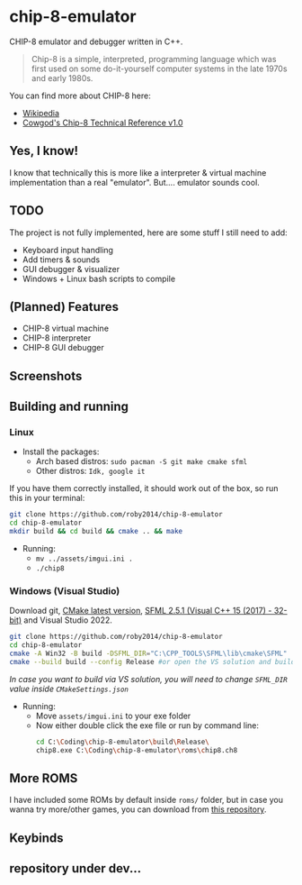# chip-8-emulator

CHIP-8 emulator and debugger written in C++.

> Chip-8 is a simple, interpreted, programming language which was first used on some do-it-yourself computer systems in the late 1970s and early 1980s.

You can find more about CHIP-8 here:

- [Wikipedia](https://en.wikipedia.org/wiki/CHIP-8)
- [Cowgod's Chip-8 Technical Reference v1.0](http://devernay.free.fr/hacks/chip8/C8TECH10.HTM#00E0)

## Yes, I know!

I know that technically this is more like a interpreter & virtual machine implementation than a real "emulator". But.... emulator sounds cool.

## TODO

The project is not fully implemented, here are some stuff I still need to add:

- Keyboard input handling
- Add timers & sounds
- GUI debugger & visualizer
- Windows + Linux bash scripts to compile

## (Planned) Features

- CHIP-8 virtual machine
- CHIP-8 interpreter
- CHIP-8 GUI debugger

## Screenshots

## Building and running

### Linux

- Install the packages:
  - Arch based distros: `sudo pacman -S git make cmake sfml`
  - Other distros: `Idk, google it`

If you have them correctly installed, it should work out of the box, so run this in your terminal:

```bash
git clone https://github.com/roby2014/chip-8-emulator
cd chip-8-emulator
mkdir build && cd build && cmake .. && make
```

- Running:
  - `mv ../assets/imgui.ini .`
  - `./chip8`

### Windows (Visual Studio)

Download git, [CMake latest version](https://cmake.org/download/), [SFML 2.5.1 (Visual C++ 15 (2017) - 32-bit)](https://www.sfml-dev.org/download/sfml/2.5.1/) and Visual Studio 2022.

```bash
git clone https://github.com/roby2014/chip-8-emulator
cd chip-8-emulator
cmake -A Win32 -B build -DSFML_DIR="C:\CPP_TOOLS\SFML\lib\cmake\SFML"
cmake --build build --config Release #or open the VS solution and build it
```

_In case you want to build via VS solution, you will need to change `SFML_DIR` value inside `CMakeSettings.json`_

- Running:
  - Move `assets/imgui.ini` to your exe folder
  - Now either double click the exe file or run by command line:
    ```bash
    cd C:\Coding\chip-8-emulator\build\Release\
    chip8.exe C:\Coding\chip-8-emulator\roms\chip8.ch8
    ```

## More ROMS

I have included some ROMs by default inside `roms/` folder, but in case you wanna try more/other games, you can download from [this repository](https://github.com/kripod/chip8-roms).

## Keybinds

## repository under dev...
